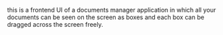 this is a frontend UI of a documents manager application in which all your documents can be seen on the screen as boxes and each box can be dragged across the screen freely.
